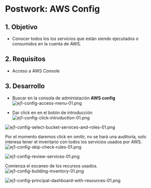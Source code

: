 # Postwork: AWS Config

## 1. Objetivo 
- Conocer todos los los servicios que están siendo ejecutados o consumidos en la cuenta de AWS.

## 2. Requisitos 
- Acceso a AWS Console

## 3. Desarrollo 

+ Buscar en la consola de administación **AWS config**
![ej1-config-access-menu-01.png](img/ej1-config-access-menu-01.png)

+ Dar click en en el botón de introducción
![ej1-config-click-introduction-01.png](img/ej1-config-click-introduction-01.png)

![ej1-config-select-bucket-services-and-roles-01.png](img/ej1-config-select-bucket-services-and-roles-01.png)

Por el momento daremos click en omitir, no se hará una auditoría, solo interesa tener el inventario con todos los servicios usados por AWS.
![ej1-config-skip-check-rules-01.png](img/ej1-config-skip-check-rules-01.png)


![ej1-config-review-services-01.png](img/ej1-config-review-services-01.png)


Comienza el escaneo de los recursos usados.
![ej1-config-building-inventory-01.png](img/ej1-config-building-inventory-01.png)


![ej1-config-principal-dashboard-with-resources-01.png](img/ej1-config-principal-dashboard-with-resources-01.png)
